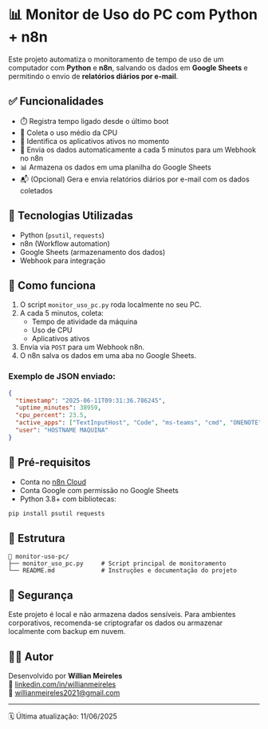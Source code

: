 # 📊 Monitor de Uso do PC com Python + n8n

Este projeto automatiza o monitoramento de tempo de uso de um computador com **Python** e **n8n**, salvando os dados em **Google Sheets** e permitindo o envio de **relatórios diários por e-mail**.

## ✅ Funcionalidades

- ⏱️ Registra tempo ligado desde o último boot
- 🧠 Coleta o uso médio da CPU
- 📂 Identifica os aplicativos ativos no momento
- 🔁 Envia os dados automaticamente a cada 5 minutos para um Webhook no n8n
- 📊 Armazena os dados em uma planilha do Google Sheets
- 📬 (Opcional) Gera e envia relatórios diários por e-mail com os dados coletados

## 🧰 Tecnologias Utilizadas

- Python (`psutil`, `requests`)
- n8n (Workflow automation)
- Google Sheets (armazenamento dos dados)
- Webhook para integração

## 🚀 Como funciona

1. O script `monitor_uso_pc.py` roda localmente no seu PC.
2. A cada 5 minutos, coleta:
   - Tempo de atividade da máquina
   - Uso de CPU
   - Aplicativos ativos
3. Envia via `POST` para um Webhook n8n.
4. O n8n salva os dados em uma aba no Google Sheets.

### Exemplo de JSON enviado:

```json
{
  "timestamp": "2025-06-11T09:31:36.786245",
  "uptime_minutes": 38959,
  "cpu_percent": 23.5,
  "active_apps": ["TextInputHost", "Code", "ms-teams", "cmd", "ONENOTE"],
  "user": "HOSTNAME MAQUINA"
}
```

## 📝 Pré-requisitos

- Conta no [n8n Cloud](https://n8n.io/)
- Conta Google com permissão no Google Sheets
- Python 3.8+ com bibliotecas:

```bash
pip install psutil requests
```

## 📂 Estrutura

```
📁 monitor-uso-pc/
├── monitor_uso_pc.py     # Script principal de monitoramento
└── README.md             # Instruções e documentação do projeto
```

## 🔐 Segurança

Este projeto é local e não armazena dados sensíveis. Para ambientes corporativos, recomenda-se criptografar os dados ou armazenar localmente com backup em nuvem.

## 🧑‍💻 Autor

Desenvolvido por **Willian Meireles**  
🔗 [linkedin.com/in/willianmeireles](https://linkedin.com/in/willianmeireles)  
📧 willianmeireles2021@gmail.com

---

🗓️ Última atualização: 11/06/2025
